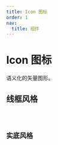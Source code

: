```yaml
---
title: Icon 图标
order: 1
nav:
  title: 组件
---
```


# Icon 图标

语义化的矢量图形。

## 线框风格

<code compact inline src="./icon/outline.tsx" />

## 实底风格

<code compact inline src="./icon/fill.tsx" />

